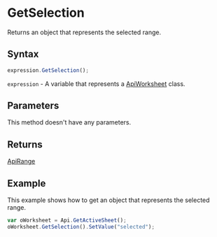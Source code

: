 # GetSelection

Returns an object that represents the selected range.

## Syntax

```javascript
expression.GetSelection();
```

`expression` - A variable that represents a [ApiWorksheet](../ApiWorksheet.md) class.

## Parameters

This method doesn't have any parameters.

## Returns

[ApiRange](../../ApiRange/ApiRange.md)

## Example

This example shows how to get an object that represents the selected range.

```javascript editor-xlsx
var oWorksheet = Api.GetActiveSheet();
oWorksheet.GetSelection().SetValue("selected");
```
